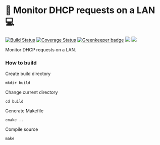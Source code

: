 # 👀 Monitor DHCP requests on a LAN 💻

[![Build Status](https://travis-ci.org/dog-ai/dhcprl.svg?branch=master)](https://travis-ci.org/dog-ai/dhcprl)
[![Coverage Status](https://coveralls.io/repos/github/dog-ai/dhcprl/badge.svg?branch=master)](https://coveralls.io/github/dog-ai/dhcprl?branch=master)
[![Greenkeeper badge](https://badges.greenkeeper.io/dog-ai/dhcprl.svg)](https://greenkeeper.io/)
[![](https://img.shields.io/github/release/dog-ai/dhcprl.svg)](https://github.com/dog-ai/dhcprl/releases)
[![](https://img.shields.io/badge/license-MIT-blue.svg)](LICENSE) 

Monitor DHCP requests on a LAN.

### How to build
Create build directory
```
mkdir build
```

Change current directory
```
cd build
```

Generate Makefile
```
cmake ..
```

Compile source
```
make
```
